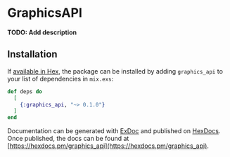 # GraphicsAPI

**TODO: Add description**

## Installation

If [available in Hex](https://hex.pm/docs/publish), the package can be installed
by adding `graphics_api` to your list of dependencies in `mix.exs`:

```elixir
def deps do
  [
    {:graphics_api, "~> 0.1.0"}
  ]
end
```

Documentation can be generated with [ExDoc](https://github.com/elixir-lang/ex_doc)
and published on [HexDocs](https://hexdocs.pm). Once published, the docs can
be found at [https://hexdocs.pm/graphics_api](https://hexdocs.pm/graphics_api).
